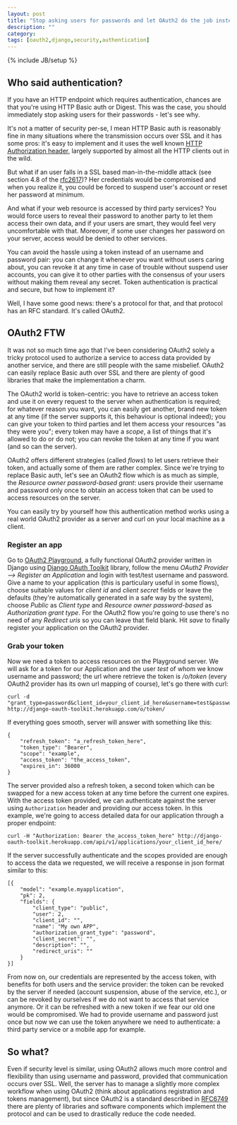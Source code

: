 ```yaml
---
layout: post
title: "Stop asking users for passwords and let OAuth2 do the job instead"
description: ""
category: 
tags: [oauth2,django,security,authentication]
---
```

{% include JB/setup %}

## Who said authentication?

If you have an HTTP endpoint which requires authentication, chances are that you're using HTTP Basic auth or 
Digest. This was the case, you should immediately stop asking users for their passwords - let's see why.

It's not a matter of security per-se, I mean HTTP Basic auth is reasonably fine in many situations where the 
transmission occurs over SSL and it has some pros: it's easy to implement and it uses the well known 
[HTTP Authorization header](http://www.w3.org/Protocols/rfc2616/rfc2616-sec14.html#sec14.8), largely supported
by almost all the HTTP clients out in the wild.

But what if an user falls in a SSL based man-in-the-middle attack (see section 4.8 of the 
[rfc2617](http://www.ietf.org/rfc/rfc2617.txt))? Her credentials would be compromised and 
when you realize it, you could be forced to suspend user's account or reset her password at minimum. 

And what if your web resource is accessed by third party services? You would force users to reveal their password
to another party to let them access their own data, and if your users are smart, they would feel very uncomfortable 
with that. Moreover, if some user changes her password on your server, access would be denied to other services.

You can avoid the hassle using a token instead of an username and password pair: you can change it whenever you
want without users caring about, you can revoke it at any time in case of trouble without suspend user accounts,
you can give it to other parties with the consensus of your users without making them reveal any secret. Token
authentication is practical and secure, but how to implement it?

Well, I have some good news: there's a protocol for that, and that protocol has an RFC standard. It's called 
OAuth2.

## OAuth2 FTW

It was not so much time ago that I've been considering OAuth2 solely a tricky protocol used to authorize a 
service to access data provided by another service, and there are still people with the same misbelief. OAuth2
can easily replace Basic auth over SSL and there are plenty of good libraries that make the implementation a charm.

The OAuth2 world is token-centric: you have to retrieve an access token and use it on every request to the server 
when authentication is required; for whatever reason you want, you can easily get another, brand new 
token at any time (if the server supports it, this behaviour is optional indeed); you can give your token to
third parties and let them access your resources "as they were you"; every token may have a *scope*, a list of 
things that it's allowed to do or do not; you can revoke the token at any time if you want (and so can the server).

OAuth2 offers different strategies (called *flows*) to let users retrieve their token, and actually some of them 
are rather complex. Since we're trying to replace Basic auth, let's see an OAuth2 flow which is as much as
simple, the *Resource owner password-based grant*: users provide their username and password only once to obtain 
an access token that can be used to access resources on the server.

You can easily try by yourself how this authentication method works using a real world OAuth2 provider as a server 
and curl on your local machine as a client.

### Register an app

Go to [OAuth2 Playground](http://django-oauth-toolkit.herokuapp.com/), a fully functional OAuth2 provider written
in Django using [Django OAuth Toolkit](https://github.com/evonove/django-oauth-toolkit) library, follow the menu
*OAuth2 Provider --> Register an Application* and login with test/test username and 
password. Give a name to your application (this is particulary useful in some flows), choose suitable values for
*client id* and *client secret* fields or leave the defaults (they're automatically generated in a safe way by
the system), choose *Public* as *Client type* and *Resource owner password-based* as *Authorization grant type*.
For the OAuth2 flow you're going to use there's no need of any *Redirect uris* so you can leave that field blank.
Hit *save* to finally register your application on the OAuth2 provider.

### Grab your token

Now we need a token to access resources on the Playground server. We will ask for a token for our Application
and the user *test* of whom we know username and password; the url where retrieve the token is */o/token* 
(every OAuth2 provider has its own url mapping of course), let's go there with curl:

	curl -d "grant_type=password&client_id=your_client_id_here&username=test&password=test" http://django-oauth-toolkit.herokuapp.com/o/token/

If everything goes smooth, server will answer with something like this:

	{
	    "refresh_token": "a_refresh_token_here", 
	    "token_type": "Bearer", 
	    "scope": "example", 
	    "access_token": "the_access_token", 
	    "expires_in": 36000
	}

The server provided also a refresh token, a second token which can be swapped for a new access token
at any time before the current one expires. With the access token provided, we can authenticate against the server
using `Authorization` header and providing our access token. In this example, we're going to access detailed data
for our application through a proper endpoint:

	curl -H "Authorization: Bearer the_access_token_here" http://django-oauth-toolkit.herokuapp.com/api/v1/applications/your_client_id_here/

If the server successfully authenticate and the scopes provided are enough to access the data we requested, we will
receive a response in json format similar to this:

    [{
        "model": "example.myapplication", 
        "pk": 2, 
        "fields": {
            "client_type": "public", 
            "user": 2, 
            "client_id": "", 
            "name": "My own APP", 
            "authorization_grant_type": "password", 
            "client_secret": "", 
            "description": "", 
            "redirect_uris": ""
        }
    }]

From now on, our credentials are represented by the access token, with benefits for both users and the service provider: 
the token can be revoked by the server if needed (account suspension, abuse of the service, etc.), or can be revoked 
by ourselves if we do not want to access that service anymore. Or it can be refreshed with a new token if we fear our 
old one would be compromised. We had to provide username and password just once but now we can use the token anywhere 
we need to authenticate: a third party service or a mobile app for example. 

## So what?

Even if security level is similar, using OAuth2 allows much more control and flexibility than using username and password,
provided that communication occurs over SSL. Well, the server has to manage a slightly more complex workflow when using
OAuth2 (think about applications registration and tokens management), but since OAuth2 is a standard described in 
[RFC6749](http://tools.ietf.org/html/rfc6749) there are plenty of libraries and software components which implement the 
protocol and can be used to drastically reduce the code needed.
